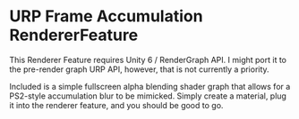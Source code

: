 # URP Frame Accumulation RendererFeature

This Renderer Feature requires Unity 6 / RenderGraph API.
I might port it to the pre-render graph URP API, however, that is not currently a priority. 

Included is a simple fullscreen alpha blending shader graph that allows for a PS2-style accumulation blur to be mimicked.
Simply create a material, plug it into the renderer feature, and you should be good to go.
